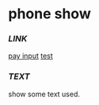 phone show
==========
### ***LINK***
[pay input](https://go.jwint.net/aapayinput)
[test](test)

### ***TEXT***
show some text used.